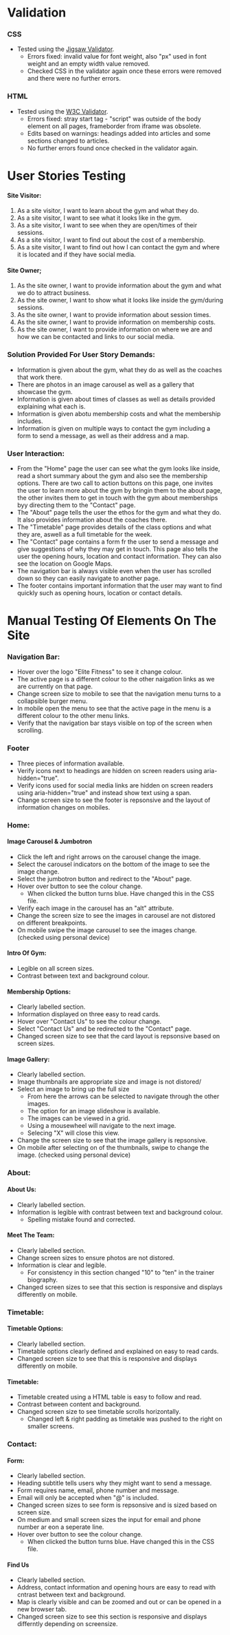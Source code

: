 # Validation

### CSS 
* Tested using the [Jigsaw Validator](https://jigsaw.w3.org/css-validator/). 
    * Errors fixed: invalid value for font weight, also "px" used in font weight and an empty width value removed. 
    * Checked CSS in the validator again once these errors were removed and there were no further errors. 

### HTML 
* Tested using the [W3C Validator](https://validator.w3.org/).
    * Errors fixed: stray start tag - "script" was outside of the body element on all pages, frameborder from iframe was obsolete.
    * Edits based on warnings: headings added into articles and some sections changed to articles.
    * No further errors found once checked in the validator again.

# User Stories Testing

#### Site Visitor:
  1. As a site visitor, I want to learn about the gym and what they do.
  2. As a site visitor, I want to see what it looks like in the gym.
  3. As a site visitor, I want to see when they are open/times of their sessions.
  4. As a site visitor, I want to find out about the cost of a membership.
  5. As a site visitor, I want to find out how I can contact the gym and where it is located and if they have social media.

#### Site Owner;
  1. As the site owner, I want to provide information about the gym and what we do to attract business.
  2. As the site owner, I want to show what it looks like inside the gym/during sessions.
  3. As the site owner, I want to provide information about session times.
  4. As the site owner, I want to provide information on membership costs.
  5. As the site owner, I want to provide information on where we are and how we can be contacted and links to our social media.

### Solution Provided For User Story Demands:
* Information is given about the gym, what they do as well as the coaches that work there.
* There are photos in an image carousel as well as a gallery that showcase the gym.
* Information is given about times of classes as well as details provided explaining what each is.
* Information is given abotu membership costs and what the membership includes.
* Information is given on multiple ways to contact the gym including a form to send a message, as well as their address and a map.

### User Interaction:
* From the "Home" page the user can see what the gym looks like inside, read a short summary about the gym and also see the membership options. There are two call to action buttons on this page, one invites the user to learn more about the gym by bringin them to the about page, the other invites them to get in touch with the gym about memberships byy directing them to the "Contact" page.
* The "About" page tells the user the ethos for the gym and what they do. It also provides information about the coaches there.
* The "Timetable" page provides details of the class options and what they are, aswell as a full timetable for the week.
* The "Contact" page contains a form fr the user to send a message and give suggestions of why they may get in touch. This page also tells the user the opening hours, location and contact information. They can also see the location on Google Maps.
* The navigation bar is always visible even when the user has scrolled down so they can easily navigate to another page.
* The footer contains important information that the user may want to find quickly such as opening hours, location or contact details.

# Manual Testing Of Elements On The Site

### Navigation Bar:
* Hover over the logo "Elite Fitness" to see it change colour.
* The active page is a different colour to the other naigation links as we are currently on that page.
* Change screen size to mobile to see that the navigation menu turns to a collapsible burger menu.
* In mobile open the menu to see that the active page in the menu is a different colour to the other menu links.
* Verify that the navigation bar stays visible on top of the screen when scrolling.

### Footer 
* Three pieces of information available.
* Verify icons next to headings are hidden on screen readers using aria-hidden="true".
* Verify icons used for social media links are hidden on screen readers using aria-hidden="true" and instead show text using a span.
* Change screen size to see the footer is repsonsive and the layout of information changes on mobiles.


### Home:

#### Image Carousel & Jumbotron
* Click the left and right arrows on the carousel change the image.
* Select the carousel indicators on the bottom of the image to see the image change.
* Select the jumbotron button and redirect to the "About" page.
* Hover over button to see the colour change.
    * When clicked the button turns blue. Have changed this in the CSS file. 
* Verify each image in the carousel has an "alt" attribute.
* Change the screen size to see the images in carousel are not distored on different breakpoints.
* On mobile swipe the image carousel to see the images change. (checked using personal device)

#### Intro Of Gym:
* Legible on all screen sizes.
* Contrast between text and background colour.

#### Membership Options:
* Clearly labelled section. 
* Information displayed on three easy to read cards.
* Hover over "Contact Us" to see the colour change.
* Select "Contact Us" and be redirected to the "Contact" page.
* Changed screen size to see that the card layout is repsonsive based on screen sizes.

#### Image Gallery:
* Clearly labelled section.
* Image thumbnails are appropriate size and image is not distored/
* Select an image to bring up the full size
  * From here the arrows can be selected to navigate through the other images.
  * The option for an image slideshow is available.
  * The images can be viewed in a grid.
  * Using a mousewheel will navigate to the next image.
  * Selecing "X" will close this view.
* Change the screen size to see that the image gallery is repsonsive.
* On mobile after selecting on of the thumbnails, swipe to change the image. (checked using personal device)

### About:

#### About Us:
* Clearly labelled section.
* Information is legible with contrast between text and background colour.
    * Spelling mistake found and corrected.

#### Meet The Team:
* Clearly labelled section.
* Change screen sizes to ensure photos are not distored.
* Information is clear and legible.
    * For consistency in this section changed "10" to "ten" in the trainer biography.
* Changed screen sizes to see that this section is responsive and displays differently on mobile.

### Timetable:

#### Timetable Options:
* Clearly labelled section.
* Timetable options clearly defined and explained on easy to read cards.
* Changed screen size to see that this is responsive and displays differently on mobile.

#### Timetable:
* Timetable created using a HTML table is easy to follow and read.
* Contrast between content and background.
* Changed screen size to see timetable scrolls horizontally.
    * Changed left & right padding as timetakle was pushed to the right on smaller screens.

### Contact:

#### Form:
* Clearly labelled section.
* Heading subtitle tells users why they might want to send a message.
* Form requires name, email, phone number and message.
* Email will only be accepted when "@" is included.
* Changed screen sizes to see form is repsonsive and is sized based on screen size.
* On medium and small screen sizes the input for email and phone number ar eon a seperate line.
* Hover over button to see the colour change.
    * When clicked the button turns blue. Have changed this in the CSS file. 

#### Find Us 
* Clearly labelled section.
* Address, contact information and opening hours are easy to read with cntrast between text and background.
* Map is clearly visible and can be zoomed and out or can be opened in a new browser tab.
* Changed screen size to see this section is responsive and displays differntly depending on screensize.


